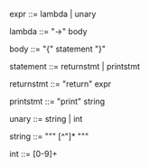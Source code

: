 expr ::= lambda | unary

lambda ::= "\->" body

body ::= "{" statement "}"

statement ::= returnstmt | printstmt

returnstmt ::= "return" expr

printstmt ::= "print" string

unary ::= string | int

string ::= """  [^"]* """

int ::= [0-9]+
